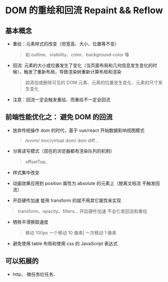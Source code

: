# DOM 的重绘和回流 Repaint && Reflow

## 基本概念

-   重绘：元素样式的改变（但宽高、大小、位置等不变）
    > 如 outline、visibility、color、background-color 等
-   回流: 元素的大小或位置发生了变化（当页面布局和几何信息发生变化的时候），触发了重新布局，导致渲染树重新计算布局和渲染
    > 如添加或删除可见的 DOM 元素、元素的位置发生变化、元素的尺寸发生变化
-   注意：回流一定会触发重绘、而重绘不一定会回流

## 前端性能优化之： 避免 DOM 的回流

-   放弃传统操作 dom 的时代，基于 vue/react 开始数据影响视图模式
    > mvvm/ mvc/virtual dom/ dom diff...
-   分离读写模式（现在的浏览器都有渲染队列的机制）
    > offsetTop、
-   样式集中改变

-   动画效果应用到 position 属性为 absolute 的元素上（脱离文档流 不触发回流）

-   开启硬件加速 能用 transform 的就不用其它属性来实现

> transform、opacity、filters... 开启硬件加速 不会引发回流和重绘

-   牺牲平滑换取速度
    > 移动 100px 一个移动 10 像素| 一次移动 1 像素
-   避免使用 table 布局和使用 css 的 JavaScript 表达式

## 可以拓展的

-   http、 微任务红任务、
